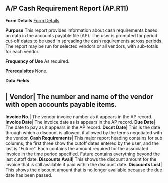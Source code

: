 ## A/P Cash Requirement Report (AP.R11)
<PageHeader />

**Form Details**
[Form Details](../AP-R11-1/README.md)

**Purpose**
This report provides information about cash requirements based on data in the
accounts payable file (AP). The user is prompted for period cut-off dates to
be used in spreading the cash requirements across periods. The report may be
run for selected vendors or all vendors, with sub-totals for each vendor.

**Frequency of Use**
As required.

**Prerequisites**
None.

**Data Fields**

| **Vendor**|  The number and name of the vendor with open accounts payable
items.
-  
**Invoice No.**|  The vendor invoice number as it appears in the AP record.
**Invoice Date**|  The invoice date as is appears in the AP record.
**Due Date**|  The date to pay as it appears in the AP record.
**Dscnt Date**|  This is the date through which a discount is allowed, if
allowed by the terms negotiated with the vendor.
**Cash Requirements**|  This major report heading contains for sub columns;
the first three show the cutoff dates entered by the user, and the last is
"Future". Each contains the amount required for the associated invoice in the
time period specified. Future contains everything beyond the last cutoff date.
**Discounts Avail**|  This shows the discount amount for the invoice that is
still available if paid within the discount date.
**Discounts Lost**|  This shows the discount amount that is no longer
available because the due date has been passed.

<badge text= "Version 8.10.57 " vertical="middle" />

<PageFooter />
